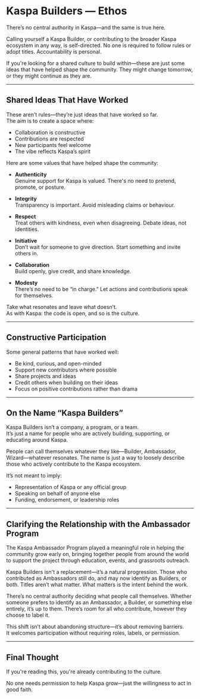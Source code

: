 # Kaspa Builders — Ethos

There’s no central authority in Kaspa—and the same is true here.

Calling yourself a Kaspa Builder, or contributing to the broader Kaspa ecosystem in any way, is self-directed. No one is required to follow rules or adopt titles. Accountability is personal.

If you're looking for a shared culture to build within—these are just some ideas that have helped shape the community. They might change tomorrow, or they might continue as they are.

---

## Shared Ideas That Have Worked

These aren’t rules—they’re just ideas that have worked so far.  
The aim is to create a space where:
- Collaboration is constructive  
- Contributions are respected  
- New participants feel welcome  
- The vibe reflects Kaspa’s spirit  

Here are some values that have helped shape the community:

- **Authenticity**  
  Genuine support for Kaspa is valued. There's no need to pretend, promote, or posture.

- **Integrity**  
  Transparency is important. Avoid misleading claims or behaviour.

- **Respect**  
  Treat others with kindness, even when disagreeing. Debate ideas, not identities.

- **Initiative**  
  Don’t wait for someone to give direction. Start something and invite others in.

- **Collaboration**  
  Build openly, give credit, and share knowledge.

- **Modesty**  
  There’s no need to be “in charge.” Let actions and contributions speak for themselves.

Take what resonates and leave what doesn’t.  
As with Kaspa: the code is open, and so is the culture.

---

## Constructive Participation

Some general patterns that have worked well:

- Be kind, curious, and open-minded  
- Support new contributors where possible  
- Share projects and ideas  
- Credit others when building on their ideas  
- Focus on positive contributions rather than drama  

---

## On the Name “Kaspa Builders”

Kaspa Builders isn’t a company, a program, or a team.  
It’s just a name for people who are actively building, supporting, or educating around Kaspa. 

People can call themselves whatever they like—Builder, Ambassador, Wizard—whatever resonates. The name is just a way to loosely describe those who actively contribute to the Kaspa ecosystem.

It’s not meant to imply:  
- Representation of Kaspa or any official group  
- Speaking on behalf of anyone else  
- Funding, endorsement, or leadership roles   

---

## Clarifying the Relationship with the Ambassador Program

The Kaspa Ambassador Program played a meaningful role in helping the community grow early on, bringing together people from around the world to support the project through education, events, and grassroots outreach.

Kaspa Builders isn't a replacement—it’s a natural progression. Those who contributed as Ambassadors still do, and may now identify as Builders, or both. Titles aren’t what matter. What matters is the intent behind the work.

There’s no central authority deciding what people call themselves. Whether someone prefers to identify as an Ambassador, a Builder, or something else entirely, it’s up to them. There’s room for all who contribute, however they choose to label it.

This shift isn’t about abandoning structure—it’s about removing barriers.  
It welcomes participation without requiring roles, labels, or permission.

---

## Final Thought

If you're reading this, you're already contributing to the culture.

No one needs permission to help Kaspa grow—just the willingness to act in good faith.